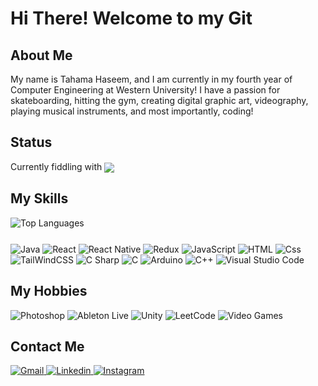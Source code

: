 # Hi There! Welcome to my Git

## About Me

My name is Tahama Haseem, and I am currently in my fourth year of Computer Engineering at Western University! I have a passion for skateboarding, hitting the gym, creating digital graphic art, videography, playing musical instruments, and most importantly, coding!

## Status

Currently fiddling with <img align="center" src="https://img.shields.io/badge/Node.js-339933.svg?style=for-the-badge&logo=nodedotjs&logoColor=white" />


## My Skills

<div align="center" style="display: flex; flex-direction: row;">
  <img src="https://github-readme-stats.vercel.app/api/top-langs/?username=tahamahaseem&layout=compact&theme=dark#gh-dark-mode-only" alt="Top Languages" />
  <p></p>
</div>



<p>
  <img alt="Java" src="https://img.shields.io/badge/java-%23ED8B00.svg?style=for-the-badge&logo=openjdk&logoColor=white" />
  <img alt="React" src="https://img.shields.io/badge/React-61DAFB?logo=react&logoColor=white&style=for-the-badge" />
<img alt="React Native" src="https://img.shields.io/badge/React%20Native-09D3AC.svg?style=for-the-badge&logo=Create-React-App&logoColor=white" />
<img alt="Redux" src="https://img.shields.io/badge/Redux-764ABC.svg?style=for-the-badge&logo=Redux&logoColor=white" />
  <img alt="JavaScript" src="https://img.shields.io/badge/JavaScript-F7DF1E?logo=javascript&logoColor=white&style=for-the-badge" />
  <img alt="HTML" src="https://img.shields.io/badge/HTML-E34F26?logo=html5&logoColor=white&style=for-the-badge" />
  <img alt="Css" src="https://img.shields.io/badge/CSS-1572B6?logo=css3&logoColor=white&style=for-the-badge" />
  <img alt="TailWindCSS" src="https://img.shields.io/badge/tailwindcss-%2338B2AC.svg?style=for-the-badge&logo=tailwind-css&logoColor=white" />
  <img alt="C Sharp" src="https://img.shields.io/badge/C%23-239120?logo=c-sharp&logoColor=white&style=for-the-badge" />
  <img alt="C" src="https://img.shields.io/badge/C-00599C?style=for-the-badge&logo=c&logoColor=white" />
  <img alt="Arduino" src="https://img.shields.io/badge/arduino-00979D?logo=arduino&logoColor=white&style=for-the-badge" />
  <img alt="C++" src="https://img.shields.io/badge/c++-%2300599C.svg?style=for-the-badge&logo=c%2B%2B&logoColor=white" />
  <img alt="Visual Studio Code" src="https://img.shields.io/badge/Visual%20Studio%20Code-007ACC.svg?style=for-the-badge&logo=Visual-Studio-Code&logoColor=white" />
</p>

## My Hobbies

<p>
  <img alt="Photoshop" src="https://img.shields.io/badge/adobe%20photoshop-%2331A8FF.svg?style=for-the-badge&logo=adobe%20photoshop&logoColor=white" />
  <img alt="Ableton Live" src="https://img.shields.io/badge/Ableton%20Live-000000.svg?style=for-the-badge&logo=Ableton-Live&logoColor=white"/>
  <img alt="Unity" src="https://img.shields.io/badge/Unity-FFFFFF.svg?style=for-the-badge&logo=Unity&logoColor=black" />
  <img alt="LeetCode" src="https://img.shields.io/badge/LeetCode-000000?style=for-the-badge&logo=LeetCode&logoColor=#d16c06" />
  <img alt="Video Games" src="https://img.shields.io/badge/Video%20Games-000000.svg?style=for-the-badge&logo=Steam&logoColor=white" />
</p>


## Contact Me
 <a href="mailto:tahama.bin.haseem@gmail.com">
    <img alt="Gmail" src="https://img.shields.io/badge/Gmail-EA4335.svg?style=for-the-badge&logo=Gmail&logoColor=white" alt="Gmail Badge">
  </a>
<a href="https://www.linkedin.com/in/tahama-haseem-a5b239192/">
  <img
    alt="Linkedin"
    src="https://img.shields.io/badge/linkedin-0077B5?logo=linkedin&logoColor=white&style=for-the-badge"
  />
</a>
<a href="https://www.instagram.com/tihamahhaseem/">
  <img
    alt="Instagram"
    src="https://img.shields.io/badge/Instagram-E4405F?logo=instagram&logoColor=white&style=for-the-badge"
  />
</a>
